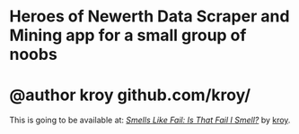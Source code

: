 # Heroes of Newerth Data Scraper and Mining app for a small group of noobs
# @author kroy github.com/kroy/

This is going to be available at:
[*Smells Like Fail: Is That Fail I Smell?*](http://smellslikefail.com/)
by [kroy](http://github.com/kroy).